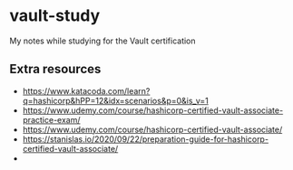 # vault-study
My notes while studying for the Vault certification

## Extra resources

* https://www.katacoda.com/learn?q=hashicorp&hPP=12&idx=scenarios&p=0&is_v=1
* https://www.udemy.com/course/hashicorp-certified-vault-associate-practice-exam/
* https://www.udemy.com/course/hashicorp-certified-vault-associate/
* https://stanislas.io/2020/09/22/preparation-guide-for-hashicorp-certified-vault-associate/
* 